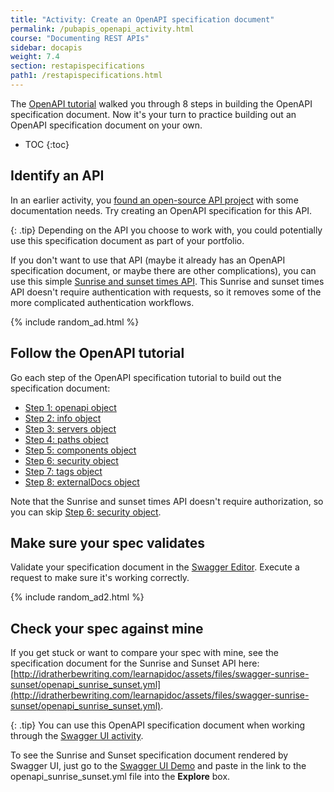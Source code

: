 ```yaml
---
title: "Activity: Create an OpenAPI specification document"
permalink: /pubapis_openapi_activity.html
course: "Documenting REST APIs"
sidebar: docapis
weight: 7.4
section: restapispecifications
path1: /restapispecifications.html
---
```


The [OpenAPI tutorial](pubapis_openapi_tutorial_overview.html) walked you through 8 steps in building the OpenAPI specification document. Now it's your turn to practice building out an OpenAPI specification document on your own.

* TOC
{:toc}

## Identify an API

In an earlier activity, you [found an open-source API project](docapis_find_open_source_project.html) with some documentation needs. Try creating an OpenAPI specification for this API.

{: .tip}
Depending on the API you choose to work with, you could potentially use this specification document as part of your portfolio.

If you don't want to use that API (maybe it already has an OpenAPI specification document, or maybe there are other complications), you can use this simple [Sunrise and sunset times API](https://sunrise-sunset.org/api). This Sunrise and sunset times API doesn't require authentication with requests, so it removes some of the more complicated authentication workflows.

{% include random_ad.html %}

## Follow the OpenAPI tutorial

Go each step of the OpenAPI specification tutorial to build out the specification document:

* [Step 1: openapi object](pubapis_openapi_step1_openapi_object.html)
* [Step 2: info object](pubapis_openapi_step2_info_object.html)
* [Step 3: servers object](pubapis_openapi_step3_servers_object.html)
* [Step 4: paths object](pubapis_openapi_step4_paths_object.html)
* [Step 5: components object](pubapis_openapi_step5_components_object.html)
* [Step 6: security object](pubapis_openapi_step6_security_object.html)
* [Step 7: tags object](pubapis_openapi_step7_tags_object.html)
* [Step 8: externalDocs object](pubapis_openapi_step8_externaldocs_object.html)

Note that the Sunrise and sunset times API doesn't require authorization, so you can skip [Step 6: security object](pubapis_openapi_step6_security_object.html).

## Make sure your spec validates

Validate your specification document in the [Swagger Editor](https://swagger.io/swagger-editor/). Execute a request to make sure it's working correctly.

{% include random_ad2.html %}

## Check your spec against mine

If you get stuck or want to compare your spec with mine, see the specification document for the Sunrise and Sunset API here:  [http://idratherbewriting.com/learnapidoc/assets/files/swagger-sunrise-sunset/openapi_sunrise_sunset.yml](http://idratherbewriting.com/learnapidoc/assets/files/swagger-sunrise-sunset/openapi_sunrise_sunset.yml).

{: .tip}
You can use this OpenAPI specification document when working through the [Swagger UI activity](pubapis_swagger_ui_activity.html).

To see the Sunrise and Sunset specification document rendered by Swagger UI, just go to the [Swagger UI Demo](http://idratherbewriting.com/learnapidoc/assets/files/swagger/) and paste in the link to the openapi_sunrise_sunset.yml file into the **Explore** box.
